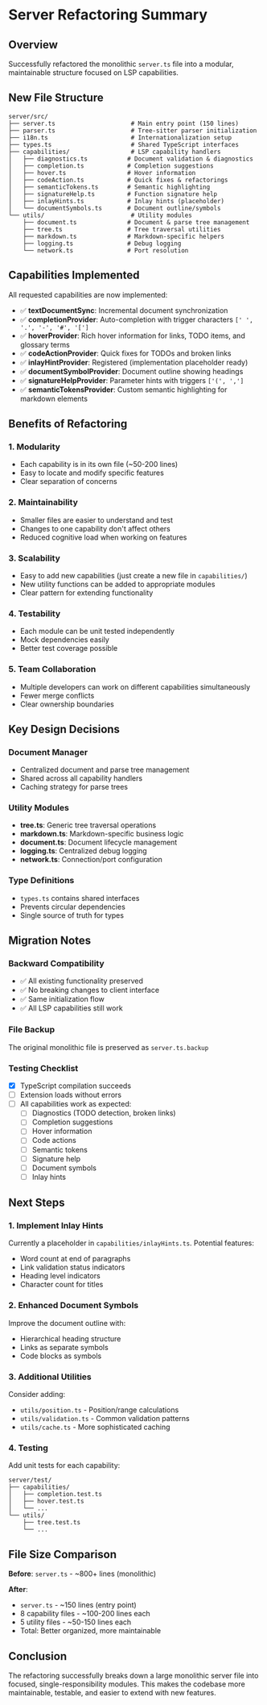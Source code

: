 # Server Refactoring Summary

## Overview
Successfully refactored the monolithic `server.ts` file into a modular, maintainable structure focused on LSP capabilities.

## New File Structure

```
server/src/
├── server.ts                     # Main entry point (150 lines)
├── parser.ts                     # Tree-sitter parser initialization
├── i18n.ts                       # Internationalization setup
├── types.ts                      # Shared TypeScript interfaces
├── capabilities/                 # LSP capability handlers
│   ├── diagnostics.ts           # Document validation & diagnostics
│   ├── completion.ts            # Completion suggestions
│   ├── hover.ts                 # Hover information
│   ├── codeAction.ts            # Quick fixes & refactorings
│   ├── semanticTokens.ts        # Semantic highlighting
│   ├── signatureHelp.ts         # Function signature help
│   ├── inlayHints.ts            # Inlay hints (placeholder)
│   └── documentSymbols.ts       # Document outline/symbols
└── utils/                        # Utility modules
    ├── document.ts              # Document & parse tree management
    ├── tree.ts                  # Tree traversal utilities
    ├── markdown.ts              # Markdown-specific helpers
    ├── logging.ts               # Debug logging
    └── network.ts               # Port resolution
```

## Capabilities Implemented

All requested capabilities are now implemented:

- ✅ **textDocumentSync**: Incremental document synchronization
- ✅ **completionProvider**: Auto-completion with trigger characters `[' ', '.', '-', '#', '[']`
- ✅ **hoverProvider**: Rich hover information for links, TODO items, and glossary terms
- ✅ **codeActionProvider**: Quick fixes for TODOs and broken links
- ✅ **inlayHintProvider**: Registered (implementation placeholder ready)
- ✅ **documentSymbolProvider**: Document outline showing headings
- ✅ **signatureHelpProvider**: Parameter hints with triggers `['(', ',']`
- ✅ **semanticTokensProvider**: Custom semantic highlighting for markdown elements

## Benefits of Refactoring

### 1. **Modularity**
- Each capability is in its own file (~50-200 lines)
- Easy to locate and modify specific features
- Clear separation of concerns

### 2. **Maintainability**
- Smaller files are easier to understand and test
- Changes to one capability don't affect others
- Reduced cognitive load when working on features

### 3. **Scalability**
- Easy to add new capabilities (just create a new file in `capabilities/`)
- New utility functions can be added to appropriate modules
- Clear pattern for extending functionality

### 4. **Testability**
- Each module can be unit tested independently
- Mock dependencies easily
- Better test coverage possible

### 5. **Team Collaboration**
- Multiple developers can work on different capabilities simultaneously
- Fewer merge conflicts
- Clear ownership boundaries

## Key Design Decisions

### Document Manager
- Centralized document and parse tree management
- Shared across all capability handlers
- Caching strategy for parse trees

### Utility Modules
- **tree.ts**: Generic tree traversal operations
- **markdown.ts**: Markdown-specific business logic
- **document.ts**: Document lifecycle management
- **logging.ts**: Centralized debug logging
- **network.ts**: Connection/port configuration

### Type Definitions
- `types.ts` contains shared interfaces
- Prevents circular dependencies
- Single source of truth for types

## Migration Notes

### Backward Compatibility
- ✅ All existing functionality preserved
- ✅ No breaking changes to client interface
- ✅ Same initialization flow
- ✅ All LSP capabilities still work

### File Backup
The original monolithic file is preserved as `server.ts.backup`

### Testing Checklist
- [x] TypeScript compilation succeeds
- [ ] Extension loads without errors
- [ ] All capabilities work as expected:
  - [ ] Diagnostics (TODO detection, broken links)
  - [ ] Completion suggestions
  - [ ] Hover information
  - [ ] Code actions
  - [ ] Semantic tokens
  - [ ] Signature help
  - [ ] Document symbols
  - [ ] Inlay hints

## Next Steps

### 1. Implement Inlay Hints
Currently a placeholder in `capabilities/inlayHints.ts`. Potential features:
- Word count at end of paragraphs
- Link validation status indicators
- Heading level indicators
- Character count for titles

### 2. Enhanced Document Symbols
Improve the document outline with:
- Hierarchical heading structure
- Links as separate symbols
- Code blocks as symbols

### 3. Additional Utilities
Consider adding:
- `utils/position.ts` - Position/range calculations
- `utils/validation.ts` - Common validation patterns
- `utils/cache.ts` - More sophisticated caching

### 4. Testing
Add unit tests for each capability:
```
server/test/
├── capabilities/
│   ├── completion.test.ts
│   ├── hover.test.ts
│   └── ...
└── utils/
    ├── tree.test.ts
    └── ...
```

## File Size Comparison

**Before**: `server.ts` - ~800+ lines (monolithic)

**After**:
- `server.ts` - ~150 lines (entry point)
- 8 capability files - ~100-200 lines each
- 5 utility files - ~50-150 lines each
- Total: Better organized, more maintainable

## Conclusion

The refactoring successfully breaks down a large monolithic server file into focused, single-responsibility modules. This makes the codebase more maintainable, testable, and easier to extend with new features.
